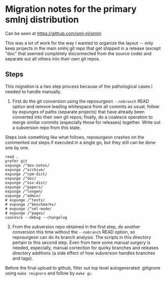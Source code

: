 # Migration notes for the primary smlnj distribution

Can be seen at https://github.com/sml-nj/smlnj

This was a lot of work for the way I wanted to organize the layout -- only keep projects in the main smlnj git repo that get shipped in a release (except "doc" that seemed completely disconnected from the source code) and separate out all others into their own git repos.

## Steps
This migration is a two step process because of the pathological cases I needed to handle manually.
1. First do the git conversion using the reposurgeon `--nobranch` READ option and remove leading whitespace from all commits as usual; follow by expunges of paths (separate projects) that have already been converted into their own git repos; finally, do a coalesce operation to merge similar commits (especially those for releases) together. Write out a subversion repo from this state.

 Steps look something like what follows, reposurgeon crashes on the commented out steps if executed in a single go, but they still can be done one by one.
```
read .
prefer git
expunge /^dev-notes/
expunge /^archive/
expunge /^rpm-dist/
expunge /^doc/
expunge /^osx-dist/
expunge /^papers/
expunge /^lexgen/
expunge /^admin/
# expunge /^tests/
# expunge /^benchmarks/
# expunge /^sml-mode/
# expunge /^pages/
coalesce --debug --changelog
```

2. From the subversion repo obtained in the first step, do another conversion this time without the `--nobranch` READ option, so reposurgeon can do its branch analysis. The scripts in this directory pertain to this second step. Even from here some manual surgery is needed, especially, manual correction for quirky branches and releases directory additions (a side effect of how subversion handles branches and tags).

 Before the final upload to github, filter out top level autogenerated .gitignore using `make rmignore` and follow by `make gc`.
